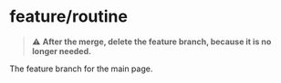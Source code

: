 # feature/routine

> :warning: **After the merge, delete the feature branch, because it is no longer needed.**

The feature branch for the main page.
